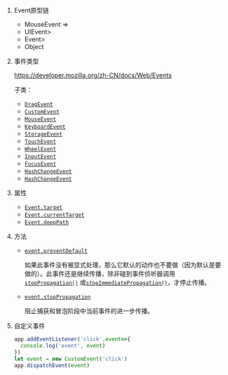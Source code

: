 1. Event原型链

   - MouseEvent =>
   - UIEvent>
   - Event>
   - Object

2. 事件类型

   https://developer.mozilla.org/zh-CN/docs/Web/Events

   子类：

   - [`DragEvent`](https://developer.mozilla.org/zh-CN/docs/Web/API/DragEvent)
   - [`CustomEvent`](https://developer.mozilla.org/zh-CN/docs/Web/API/CustomEvent)
   - [`MouseEvent`](https://developer.mozilla.org/zh-CN/docs/Web/API/MouseEvent)
   - [`KeyboardEvent`](https://developer.mozilla.org/zh-CN/docs/Web/API/KeyboardEvent)
   - [`StorageEvent`](https://developer.mozilla.org/zh-CN/docs/Web/API/StorageEvent)
   - [`TouchEvent`](https://developer.mozilla.org/zh-CN/docs/Web/API/TouchEvent)
   - [`WheelEvent`](https://developer.mozilla.org/zh-CN/docs/Web/API/WheelEvent)
   - [`InputEvent`](https://developer.mozilla.org/zh-CN/docs/Web/API/InputEvent)
   -  [`FocusEvent`](https://developer.mozilla.org/zh-CN/docs/Web/API/FocusEvent)
   - [`HashChangeEvent`](https://developer.mozilla.org/zh-CN/docs/Web/API/HashChangeEvent)
   - [`HashChangeEvent`](https://developer.mozilla.org/zh-CN/docs/Web/API/HashChangeEvent)

3. 属性

   * [`Event.target`](https://developer.mozilla.org/zh-CN/docs/Web/API/Event/target) 
   * [`Event.currentTarget`](https://developer.mozilla.org/zh-CN/docs/Web/API/Event/currentTarget) 
   * [`Event.deepPath`](https://developer.mozilla.org/zh-CN/docs/Web/API/Event/deepPath)

4. 方法

   * [`event.preventDefault`](https://developer.mozilla.org/zh-CN/docs/Web/API/Event/preventDefault)

     如果此事件没有被显式处理，那么它默认的动作也不要做（因为默认是要做的）。此事件还是继续传播，除非碰到事件侦听器调用[`stopPropagation()`](https://developer.mozilla.org/zh-CN/docs/Web/API/Event/stopPropagation) 或[`stopImmediatePropagation()`](https://developer.mozilla.org/zh-CN/docs/Web/API/Event/stopImmediatePropagation)，才停止传播。

   * [`event.stopPropagation`](https://developer.mozilla.org/zh-CN/docs/Web/API/Event/stopPropagation)

     阻止捕获和冒泡阶段中当前事件的进一步传播。

5. 自定义事件

   ```javascript
   app.addEventListener('click',event=>{
     console.log('event', event)
   })
   let event = new CustomEvent('click')
   app.dispatchEvent(event)
   ```

   

